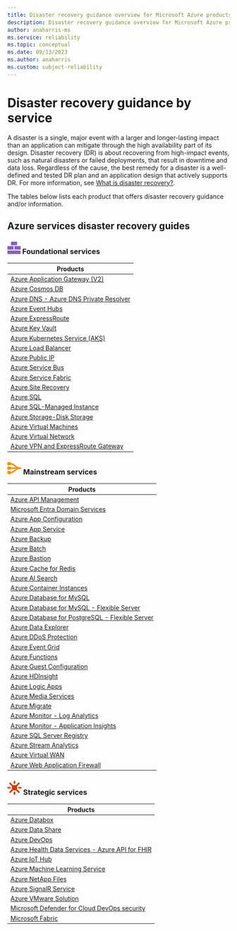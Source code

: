 ```yaml
---
title: Disaster recovery guidance overview for Microsoft Azure products and services
description: Disaster recovery guidance overview for Microsoft Azure products and services
author: anaharris-ms
ms.service: reliability
ms.topic: conceptual
ms.date: 09/13/2023
ms.author: anaharris
ms.custom: subject-reliability
---
```


# Disaster recovery guidance by service

A disaster is a single, major event with a larger and longer-lasting impact than an application can mitigate through the high availability part of its design. Disaster recovery (DR) is about recovering from high-impact events, such as natural disasters or failed deployments, that result in downtime and data loss. Regardless of the cause, the best remedy for a disaster is a well-defined and tested DR plan and an application design that actively supports DR.  For more information, see [What is disaster recovery?](./disaster-recovery-overview.md).

The tables below lists each product that offers disaster recovery guidance and/or information. 

## Azure services disaster recovery  guides

### ![An icon that signifies this service is foundational.](media/icon-foundational.svg) Foundational services 

| **Products**  | 
| --- | 
| [Azure Application Gateway (V2)](../networking/disaster-recovery-dns-traffic-manager.md) |
| [Azure Cosmos DB](../cosmos-db/how-to-multi-master.md?tabs=api-async) |
| [Azure DNS - Azure DNS Private Resolver](../dns/dns-faq-private.yml#will-azure-private-dns-zones-work-across-azure-regions-) |
| [Azure Event Hubs](../event-hubs/event-hubs-geo-dr.md?s) |
| [Azure ExpressRoute](../expressroute/designing-for-disaster-recovery-with-expressroute-privatepeering.md) |
| [Azure Key Vault](../key-vault/general/disaster-recovery-guidance.md) |
| [Azure Kubernetes Service (AKS)](../aks/operator-best-practices-multi-region.md) |
| [Azure Load Balancer](../load-balancer/tutorial-cross-region-portal.md) |
| [Azure Public IP](../load-balancer/cross-region-overview.md) |
| [Azure Service Bus](../service-bus-messaging/service-bus-geo-dr.md) |
| [Azure Service Fabric](../service-fabric/service-fabric-disaster-recovery.md#availability-of-the-service-fabric-cluster) |
| [Azure Site Recovery](../site-recovery/azure-to-azure-tutorial-enable-replication.md?) |
| [Azure SQL](/azure/azure-sql/database/recovery-using-backups#geo-restore) |
| [Azure SQL-Managed Instance](/azure/azure-sql/database/auto-failover-group-sql-db?tabs=azure-powershell) |
| [Azure Storage-Disk Storage](../virtual-machines/disks-incremental-snapshots.md?tabs=azure-resource-manage.md) |
| [Azure Virtual Machines](reliability-virtual-machines.md#cross-region-disaster-recovery-and-business-continuity) |
| [Azure Virtual Network](../virtual-network/virtual-network-disaster-recovery-guidance.md#business-continuity) |
| [Azure VPN and ExpressRoute Gateway](../vpn-gateway/vpn-gateway-highlyavailable.md?) |


### ![An icon that signifies this service is mainstream.](media/icon-mainstream.svg) Mainstream services 

| **Products**  | 
| --- | 
| [Azure API Management](../api-management/api-management-howto-disaster-recovery-backup-restore.md) |
| [Microsoft Entra Domain Services](../active-directory-domain-services/tutorial-create-replica-set.md) |
| [Azure App Configuration](../azure-app-configuration/concept-disaster-recovery.md?&tabs=core2x)|
| [Azure App Service](reliability-app-service.md#cross-region-disaster-recovery-and-business-continuity)|
| [Azure Backup](reliability-backup.md) |
| [Azure Batch](reliability-batch.md#cross-region-disaster-recovery-and-business-continuity) |
| [Azure Bastion](../bastion/bastion-faq.md?#dr) |
| [Azure Cache for Redis](../azure-cache-for-redis/cache-how-to-geo-replication.md) |
| [Azure AI Search](../search/search-reliability.md) |
| [Azure Container Instances](reliability-containers.md#disaster-recovery) |
| [Azure Database for MySQL](/azure/mysql/single-server/concepts-business-continuity?#recover-from-an-azure-regional-data-center-outage) |
| [Azure Database for MySQL - Flexible Server](/azure/mysql/flexible-server/how-to-restore-server-portal?#geo-restore-to-latest-restore-point) |
| [Azure Database for PostgreSQL - Flexible Server](reliability-postgre-flexible.md#cross-region-disaster-recovery-and-business-continuity) |
| [Azure Data Explorer](/azure/data-explorer/business-continuity-overview) |
| [Azure DDoS Protection](../ddos-protection/ddos-disaster-recovery-guidance.md?#business-continuity) |
| [Azure Event Grid](../event-grid/custom-disaster-recovery.md) |
| [Azure Functions](reliability-functions.md#cross-region-disaster-recovery-and-business-continuity) |
| [Azure Guest Configuration](../governance/policy/concepts/guest-configuration.md?#availability) |
| [Azure HDInsight](reliability-hdinsight.md#cross-region-disaster-recovery-and-business-continuity) |
| [Azure Logic Apps](../logic-apps/business-continuity-disaster-recovery-guidance.md) |
| [Azure Media Services](/azure/media-services/latest/architecture-high-availability-encoding-concept) |
| [Azure Migrate](../migrate/resources-faq.md?#does-azure-migrate-offer-backup-and-disaster-recovery) |
| [Azure Monitor - Log Analytics](../azure-monitor/logs/logs-data-export.md?&tabs=portal#enable-data-export) | 
| [Azure Monitor - Application Insights](../azure-monitor/app/export-telemetry.md#continuous-export-advanced-storage-configuration) |
| [Azure SQL Server Registry](/sql/sql-server/end-of-support/sql-server-extended-security-updates?preserve-view=true&view=sql-server-ver15#configure-regional-redundancy) |
| [Azure Stream Analytics](../stream-analytics/geo-redundancy.md) |
| [Azure Virtual WAN](../expressroute/designing-for-disaster-recovery-with-expressroute-privatepeering.md) |
| [Azure Web Application Firewall](../application-gateway/application-gateway-faq.yml?#how-do-i-achieve-a-disaster-recovery-scenario-across-datacenters-by-using-application-gateway) |
  

### ![An icon that signifies this service is strategic.](media/icon-strategic.svg) Strategic services 

| **Products**  | 
| --- | 
| [Azure Databox](../databox/data-box-disk-faq.yml?#how-can-i-recover-my-data-if-an-entire-region-fails-) |
| [Azure Data Share](../data-share/disaster-recovery.md)|
| [Azure DevOps](/azure/devops/organizations/security/data-protection?view=azure-devops.md&preserve-view=true&#data-availability)|
| [Azure Health Data Services - Azure API for FHIR](../healthcare-apis/azure-api-for-fhir/disaster-recovery.md) |
| [Azure IoT Hub](../iot-hub/iot-hub-ha-dr.md?#disable-disaster-recovery) |
| [Azure Machine Learning Service](../machine-learning/v1/how-to-high-availability-machine-learning.md) |
| [Azure NetApp Files](../azure-netapp-files/cross-region-replication-manage-disaster-recovery.md) |
| [Azure SignalR Service](../azure-signalr/signalr-concept-disaster-recovery.md) |
| [Azure VMware Solution](../azure-vmware/disaster-recovery-for-virtual-machines.md) |
|[Microsoft Defender for Cloud DevOps security](./reliability-defender-devops.md)|
| [Microsoft Fabric](reliability-fabric.md) |
